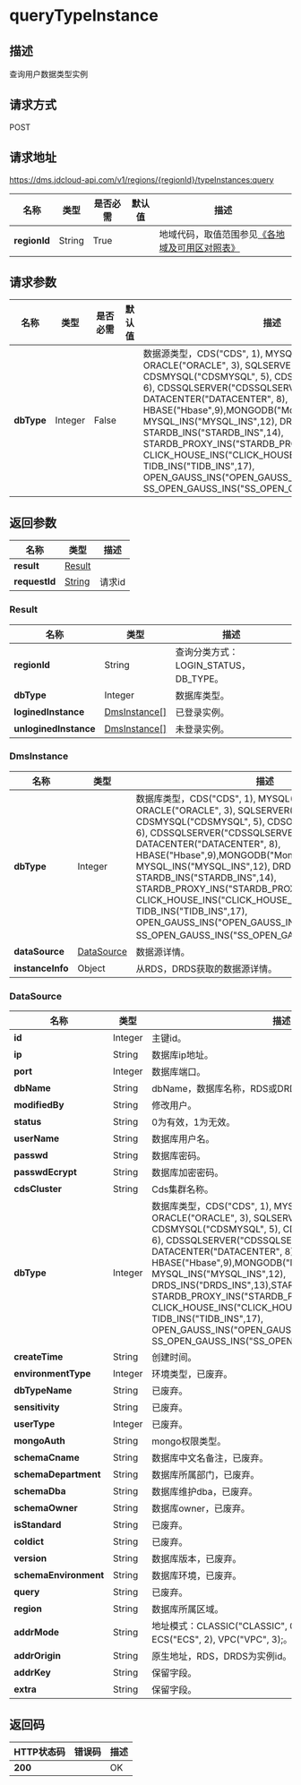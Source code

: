 # queryTypeInstance


## 描述
查询用户数据类型实例

## 请求方式
POST

## 请求地址
https://dms.jdcloud-api.com/v1/regions/{regionId}/typeInstances:query

|名称|类型|是否必需|默认值|描述|
|---|---|---|---|---|
|**regionId**|String|True| |地域代码，取值范围参见[《各地域及可用区对照表》](../Enum-Definitions/Regions-AZ.md)|

## 请求参数
|名称|类型|是否必需|默认值|描述|
|---|---|---|---|---|
|**dbType**|Integer|False| |数据源类型，CDS("CDS", 1), MYSQL("MYSQL", 2), ORACLE("ORACLE", 3), SQLSERVER("SQLSERVER", 4), CDSMYSQL("CDSMYSQL", 5), CDSORACLE("CDSORACLE", 6), CDSSQLSERVER("CDSSQLSERVER", 7), DATACENTER("DATACENTER", 8), HBASE("Hbase",9),MONGODB("MongoDb",10),ES("ES",11), MYSQL_INS("MYSQL_INS",12), DRDS_INS("DRDS_INS",13), STARDB_INS("STARDB_INS",14), STARDB_PROXY_INS("STARDB_PROXY_INS",15), CLICK_HOUSE_INS("CLICK_HOUSE_INS",16), TIDB_INS("TIDB_INS",17), OPEN_GAUSS_INS("OPEN_GAUSS_INS",18), SS_OPEN_GAUSS_INS("SS_OPEN_GAUSS_INS",19);|


## 返回参数
|名称|类型|描述|
|---|---|---|
|**result**|[Result](querytypeinstance#result)| |
|**requestId**|[String](querytypeinstance#result)|请求id|

### <div id="result">Result</div>
|名称|类型|描述|
|---|---|---|
|**regionId**|String|查询分类方式：LOGIN_STATUS，DB_TYPE。|
|**dbType**|Integer|数据库类型。|
|**loginedInstance**|[DmsInstance[]](querytypeinstance#dmsinstance)|已登录实例。|
|**unloginedInstance**|[DmsInstance[]](querytypeinstance#dmsinstance)|未登录实例。|
### <div id="dmsinstance">DmsInstance</div>
|名称|类型|描述|
|---|---|---|
|**dbType**|Integer|数据库类型，CDS("CDS", 1), MYSQL("MYSQL", 2), ORACLE("ORACLE", 3), SQLSERVER("SQLSERVER", 4), CDSMYSQL("CDSMYSQL", 5), CDSORACLE("CDSORACLE", 6), CDSSQLSERVER("CDSSQLSERVER", 7), DATACENTER("DATACENTER", 8), HBASE("Hbase",9),MONGODB("MongoDb",10),ES("ES",11), MYSQL_INS("MYSQL_INS",12), DRDS_INS("DRDS_INS",13), STARDB_INS("STARDB_INS",14), STARDB_PROXY_INS("STARDB_PROXY_INS",15), CLICK_HOUSE_INS("CLICK_HOUSE_INS",16), TIDB_INS("TIDB_INS",17), OPEN_GAUSS_INS("OPEN_GAUSS_INS",18), SS_OPEN_GAUSS_INS("SS_OPEN_GAUSS_INS",19);。|
|**dataSource**|[DataSource](querytypeinstance#datasource)|数据源详情。|
|**instanceInfo**|Object|从RDS，DRDS获取的数据源详情。|
### <div id="datasource">DataSource</div>
|名称|类型|描述|
|---|---|---|
|**id**|Integer|主键id。|
|**ip**|String|数据库ip地址。|
|**port**|Integer|数据库端口。|
|**dbName**|String|dbName，数据库名称，RDS或DRDS实例时为空。|
|**modifiedBy**|String|修改用户。|
|**status**|String|0为有效，1为无效。|
|**userName**|String|数据库用户名。|
|**passwd**|String|数据库密码。|
|**passwdEcrypt**|String|数据库加密密码。|
|**cdsCluster**|String|Cds集群名称。|
|**dbType**|Integer|数据库类型，CDS("CDS", 1), MYSQL("MYSQL", 2), ORACLE("ORACLE", 3), SQLSERVER("SQLSERVER", 4), CDSMYSQL("CDSMYSQL", 5), CDSORACLE("CDSORACLE", 6), CDSSQLSERVER("CDSSQLSERVER", 7), DATACENTER("DATACENTER", 8), HBASE("Hbase",9),MONGODB("MongoDb",10),ES("ES",11), MYSQL_INS("MYSQL_INS",12), DRDS_INS("DRDS_INS",13),STARDB_INS("STARDB_INS",14), STARDB_PROXY_INS("STARDB_PROXY_INS",15), CLICK_HOUSE_INS("CLICK_HOUSE_INS",16), TIDB_INS("TIDB_INS",17), OPEN_GAUSS_INS("OPEN_GAUSS_INS",18), SS_OPEN_GAUSS_INS("SS_OPEN_GAUSS_INS",19);|
|**createTime**|String|创建时间。|
|**environmentType**|Integer|环境类型，已废弃。|
|**dbTypeName**|String|已废弃。|
|**sensitivity**|String|已废弃。|
|**userType**|Integer|已废弃。|
|**mongoAuth**|String|mongo权限类型。|
|**schemaCname**|String|数据库中文名备注，已废弃。|
|**schemaDepartment**|String|数据库所属部门，已废弃。|
|**schemaDba**|String|数据库维护dba，已废弃。|
|**schemaOwner**|String|数据库owner，已废弃。|
|**isStandard**|String|已废弃。|
|**coldict**|String|已废弃。|
|**version**|String|数据库版本，已废弃。|
|**schemaEnvironment**|String|数据库环境，已废弃。|
|**query**|String|已废弃。|
|**region**|String|数据库所属区域。|
|**addrMode**|String|地址模式：CLASSIC("CLASSIC", 0), RDS("RDS", 1), ECS("ECS", 2), VPC("VPC", 3);。|
|**addrOrigin**|String|原生地址，RDS，DRDS为实例id。|
|**addrKey**|String|保留字段。|
|**extra**|String|保留字段。|

## 返回码
|HTTP状态码|错误码|描述|
|---|---|---|
|**200**||OK|
